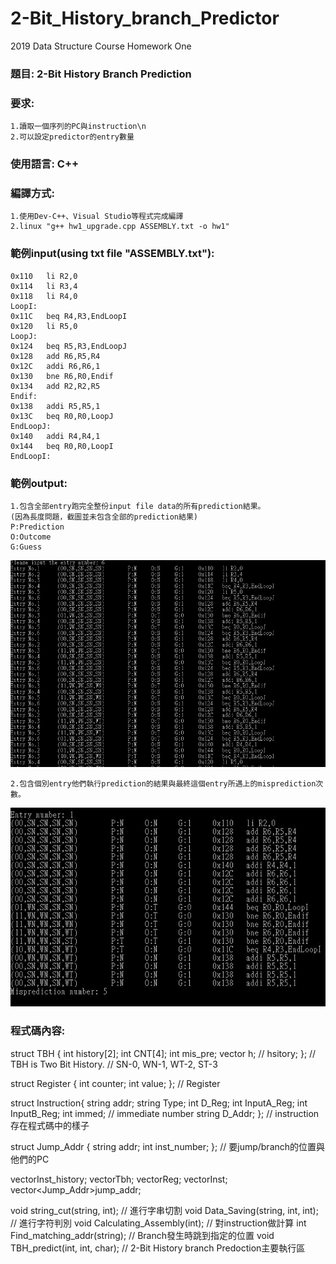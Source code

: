 # 2-Bit_History_branch_Predictor
2019 Data Structure Course Homework One

### 題目: 2-Bit History Branch Prediction 

### 要求:
	1.讀取一個序列的PC與instruction\n
	2.可以設定predictor的entry數量

### 使用語言: C++

### 編譯方式:
	1.使用Dev-C++、Visual Studio等程式完成編譯
	2.linux "g++ hw1_upgrade.cpp ASSEMBLY.txt -o hw1"
	
### 範例input(using txt file "ASSEMBLY.txt"):

	0x110	li R2,0
	0x114	li R3,4
	0x118	li R4,0
	LoopI:
	0x11C	beq R4,R3,EndLoopI
	0x120	li R5,0
	LoopJ:
	0x124	beq R5,R3,EndLoopJ
	0x128	add R6,R5,R4
	0x12C	addi R6,R6,1
	0x130	bne R6,R0,Endif
	0x134	add R2,R2,R5
	Endif:
	0x138	addi R5,R5,1
	0x13C	beq R0,R0,LoopJ
	EndLoopJ:
	0x140	addi R4,R4,1
	0x144	beq R0,R0,LoopI
	EndLoopI:

### 範例output:
	1.包含全部entry跑完全整份input file data的所有prediction結果。
	(因為長度問題，截圖並未包含全部的prediction結果)
	P:Prediction
	O:Outcome
	G:Guess
![image](https://github.com/sam34andy/2-Bit_History_Branch_Predictor/blob/master/hw1_example_output1.JPG)
	
	2.包含個別entry他們執行prediction的結果與最終這個entry所遇上的misprediction次數。
![image](https://github.com/sam34andy/2-Bit_History_Branch_Predictor/blob/master/hw1_example_output2.JPG)
	
### 程式碼內容:
struct TBH {
	int history[2];
	int CNT[4];
	int mis_pre;
	vector<string> h; // hsitory;
}; // TBH is Two Bit History. // SN-0, WN-1, WT-2, ST-3

struct Register { 
	int counter;
	int value;
}; // Register

struct Instruction{
	string addr;
	string Type;
	int D_Reg;
	int InputA_Reg;
	int InputB_Reg;
	int immed; // immediate number
	string D_Addr;
}; // instruction存在程式碼中的樣子

struct Jump_Addr {
	string addr;
	int inst_number;
}; // 要jump/branch的位置與他們的PC

vector<string>Inst_history;
vector<TBH>Tbh;
vector<int>Reg;
vector<Instruction>Inst;
vector<Jump_Addr>jump_addr;

void string_cut(string, int); // 進行字串切割
void Data_Saving(string, int, int); // 進行字符判別
void Calculating_Assembly(int); // 對instruction做計算
int Find_matching_addr(string); // Branch發生時跳到指定的位置
void TBH_predict(int, int, char); // 2-Bit History branch Predoction主要執行區

